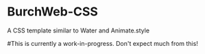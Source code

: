# BurchWeb-CSS
A CSS template similar to Water and Animate.style


#This is currently a work-in-progress. Don't expect much from this!
